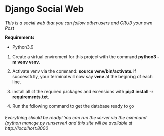 # Django Social Web

*This is a social web that you can follow other users and CRUD your own Post*


**Requirements**

+ Python3.9

1. Create a virtual enviroment for this project with the command **python3 -m venv venv**.

2. Activate venv via the command: __source venv/bin/activate__. if successfully,
 your terminal will now say **venv** at the begining of each line.

3. install all of the required packages and extensions with **pip3 install -r requirements.txt**.

4. Run the following command to get the database ready to go


######  Everything should be ready! You can run the server via the command (python manage.py runserver) and this site will be available at http://localhost:8000